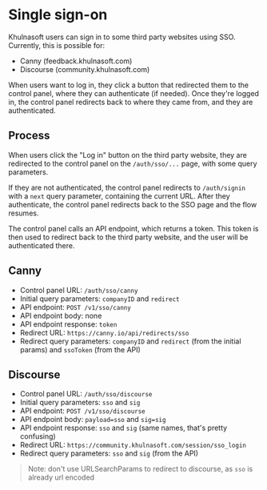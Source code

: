 # Single sign-on

Khulnasoft users can sign in to some third party websites using SSO. Currently, this is possible for:

- Canny (feedback.khulnasoft.com)
- Discourse (community.khulnasoft.com)

When users want to log in, they click a button that redirected them to the control panel, where they can
authenticate (if needed). Once they're logged in, the control panel redirects back to where they came from,
and they are authenticated.

## Process

When users click the "Log in" button on the third party website, they are redirected to the control panel on
the `/auth/sso/...` page, with some query parameters.

If they are not authenticated, the control panel redirects to `/auth/signin` with a `next` query parameter,
containing the current URL. After they authenticate, the control panel redirects back to the SSO page and the
flow resumes.

The control panel calls an API endpoint, which returns a token. This token is then used to redirect back to
the third party website, and the user will be authenticated there.

## Canny

- Control panel URL: `/auth/sso/canny`
- Initial query parameters: `companyID` and `redirect`
- API endpoint: `POST /v1/sso/canny`
- API endpoint body: none
- API endpoint response: `token`
- Redirect URL: `https://canny.io/api/redirects/sso`
- Redirect query parameters: `companyID` and `redirect` (from the initial params) and `ssoToken` (from the API)

## Discourse

- Control panel URL: `/auth/sso/discourse`
- Initial query parameters: `sso` and `sig`
- API endpoint: `POST /v1/sso/discourse`
- API endpoint body: `payload=sso` and `sig=sig`
- API endpoint response: `sso` and `sig` (same names, that's pretty confusing)
- Redirect URL: `https://community.khulnasoft.com/session/sso_login`
- Redirect query parameters: `sso` and `sig` (from the API)

> Note: don't use URLSearchParams to redirect to discourse, as `sso` is already url encoded
